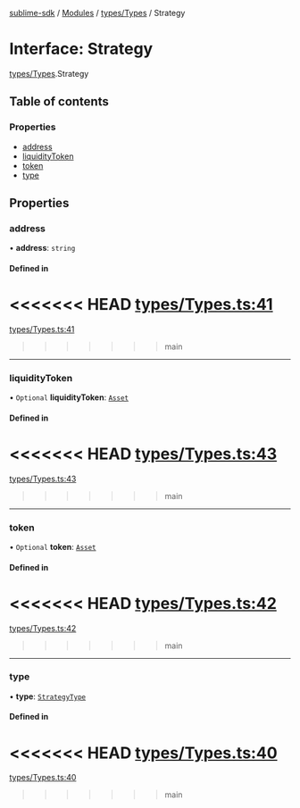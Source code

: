 [sublime-sdk](../README.md) / [Modules](../modules.md) / [types/Types](../modules/types_Types.md) / Strategy

# Interface: Strategy

[types/Types](../modules/types_Types.md).Strategy

## Table of contents

### Properties

- [address](types_Types.Strategy.md#address)
- [liquidityToken](types_Types.Strategy.md#liquiditytoken)
- [token](types_Types.Strategy.md#token)
- [type](types_Types.Strategy.md#type)

## Properties

### address

• **address**: `string`

#### Defined in

<<<<<<< HEAD
[types/Types.ts:41](https://github.com/sublime-finance/sublime-sdk/blob/e03df8a/src/types/Types.ts#L41)
=======
[types/Types.ts:41](https://github.com/sublime-finance/sublime-sdk/blob/7f1ca5d/src/types/Types.ts#L41)
>>>>>>> main

___

### liquidityToken

• `Optional` **liquidityToken**: [`Asset`](types_Types.Asset.md)

#### Defined in

<<<<<<< HEAD
[types/Types.ts:43](https://github.com/sublime-finance/sublime-sdk/blob/e03df8a/src/types/Types.ts#L43)
=======
[types/Types.ts:43](https://github.com/sublime-finance/sublime-sdk/blob/7f1ca5d/src/types/Types.ts#L43)
>>>>>>> main

___

### token

• `Optional` **token**: [`Asset`](types_Types.Asset.md)

#### Defined in

<<<<<<< HEAD
[types/Types.ts:42](https://github.com/sublime-finance/sublime-sdk/blob/e03df8a/src/types/Types.ts#L42)
=======
[types/Types.ts:42](https://github.com/sublime-finance/sublime-sdk/blob/7f1ca5d/src/types/Types.ts#L42)
>>>>>>> main

___

### type

• **type**: [`StrategyType`](../enums/types_Types.StrategyType.md)

#### Defined in

<<<<<<< HEAD
[types/Types.ts:40](https://github.com/sublime-finance/sublime-sdk/blob/e03df8a/src/types/Types.ts#L40)
=======
[types/Types.ts:40](https://github.com/sublime-finance/sublime-sdk/blob/7f1ca5d/src/types/Types.ts#L40)
>>>>>>> main
